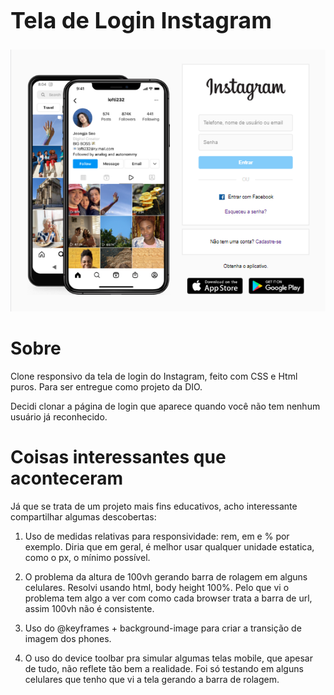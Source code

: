# Tela de Login Instagram

<style> 
    h1:nth-child(1){font-size: 36px;}
</style>

<img src="./img/md-1.png" width="577">

# Sobre

Clone responsivo da tela de login do Instagram, feito com CSS e Html puros. Para ser entregue como projeto da DIO.

Decidi clonar a página de login que aparece quando você não tem nenhum usuário já reconhecido.

# Coisas interessantes que aconteceram

Já que se trata de um projeto mais fins educativos, acho interessante compartilhar algumas descobertas:

1. Uso de medidas relativas para responsividade: rem, em e % por exemplo. Diria que em geral, é melhor usar qualquer unidade estatica, como o px, o mínimo possível.

2. O problema da altura de 100vh gerando barra de rolagem em alguns celulares. Resolvi usando html, body height 100%. Pelo que vi o problema tem algo a ver com como cada browser trata a barra de url, assim 100vh não é consistente.

3. Uso do @keyframes + background-image para criar a transição de imagem dos phones.

4. O uso do device toolbar pra simular algumas telas mobile, que apesar de tudo, não reflete tão bem a realidade. Foi só testando em alguns celulares que tenho que vi a tela gerando a barra de rolagem.
